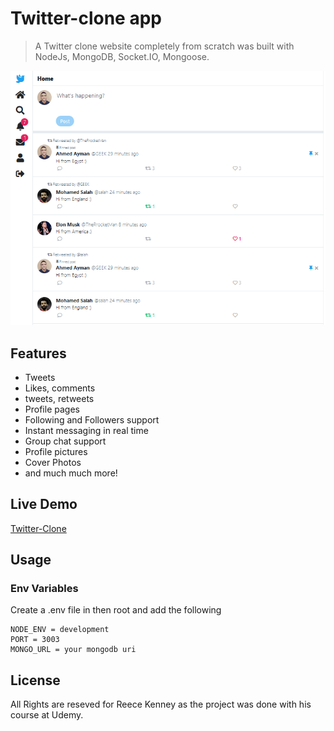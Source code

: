 # Twitter-clone app

> A Twitter clone website completely from scratch was built with NodeJs, MongoDB, Socket.IO, Mongoose.

![screenshot](https://github.com/AhmedAymanBfcai/TwitterClone/blob/main/uploads/images/twitterPhoto.PNG)

## Features

- Tweets
- Likes, comments
- tweets, retweets
- Profile pages
- Following and Followers support
- Instant messaging in real time
- Group chat support
- Profile pictures
- Cover Photos
- and much much more!


## Live Demo 
[Twitter-Clone](https://geek-twitterclone-app.herokuapp.com/)


## Usage

### Env Variables

Create a .env file in then root and add the following

```
NODE_ENV = development
PORT = 3003
MONGO_URL = your mongodb uri
```


## License

All Rights are reseved for Reece Kenney as the project was done with his course at Udemy.
